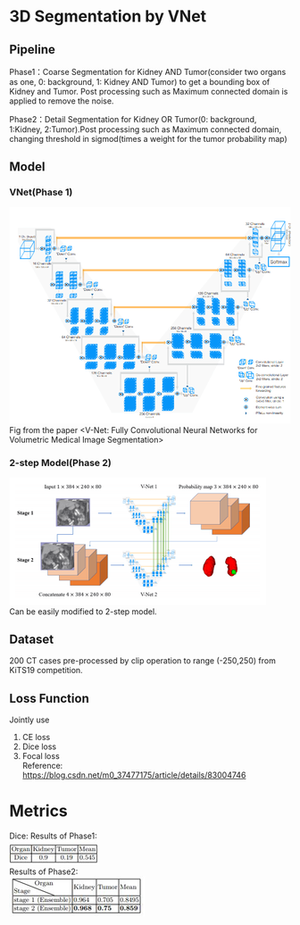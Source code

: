 # 3D Segmentation by VNet
## Pipeline           
Phase1：Coarse Segmentation for Kidney AND Tumor(consider two organs as one, 0: background, 1: Kidney AND Tumor) to get a bounding box of Kidney and Tumor. Post processing such as Maximum connected domain is applied to remove the noise.            
    
Phase2：Detail Segmentation for Kidney OR Tumor(0: background, 1:Kidney, 2:Tumor).Post processing such as Maximum connected domain, changing threshold in sigmod(times a weight for the tumor probability map)

## Model
### VNet(Phase 1)         
![image](https://github.com/Flaick/VNet/blob/master/src/VNet.png)            
Fig from the paper <V-Net: Fully Convolutional Neural Networks for Volumetric Medical Image Segmentation>  

### 2-step Model(Phase 2)
![image](https://github.com/Flaick/VNet/blob/master/src/2-step.png)          
Can be easily modified to 2-step model.

## Dataset
200 CT cases pre-processed by clip operation to range (-250,250) from KiTS19 competition.

## Loss Function
Jointly use
1. CE loss         
2. Dice loss        
3. Focal loss      
Reference:   
https://blog.csdn.net/m0_37477175/article/details/83004746
# Metrics
Dice:
Results of Phase1:           
![image](https://github.com/Flaick/VNet/blob/master/src/re1.jpg)            
Results of Phase2:       
![image](https://github.com/Flaick/VNet/blob/master/src/re2.jpg)
